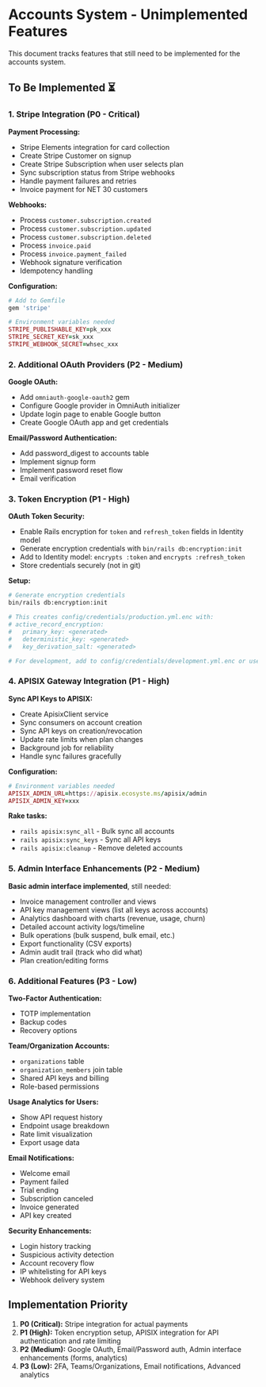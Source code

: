 # Accounts System - Unimplemented Features

This document tracks features that still need to be implemented for the accounts system.

## To Be Implemented ⏳

### 1. Stripe Integration (P0 - Critical)

**Payment Processing:**
- Stripe Elements integration for card collection
- Create Stripe Customer on signup
- Create Stripe Subscription when user selects plan
- Sync subscription status from Stripe webhooks
- Handle payment failures and retries
- Invoice payment for NET 30 customers

**Webhooks:**
- Process `customer.subscription.created`
- Process `customer.subscription.updated`
- Process `customer.subscription.deleted`
- Process `invoice.paid`
- Process `invoice.payment_failed`
- Webhook signature verification
- Idempotency handling

**Configuration:**
```ruby
# Add to Gemfile
gem 'stripe'

# Environment variables needed
STRIPE_PUBLISHABLE_KEY=pk_xxx
STRIPE_SECRET_KEY=sk_xxx
STRIPE_WEBHOOK_SECRET=whsec_xxx
```

### 2. Additional OAuth Providers (P2 - Medium)

**Google OAuth:**
- Add `omniauth-google-oauth2` gem
- Configure Google provider in OmniAuth initializer
- Update login page to enable Google button
- Create Google OAuth app and get credentials

**Email/Password Authentication:**
- Add password_digest to accounts table
- Implement signup form
- Implement password reset flow
- Email verification

### 3. Token Encryption (P1 - High)

**OAuth Token Security:**
- Enable Rails encryption for `token` and `refresh_token` fields in Identity model
- Generate encryption credentials with `bin/rails db:encryption:init`
- Add to Identity model: `encrypts :token` and `encrypts :refresh_token`
- Store credentials securely (not in git)

**Setup:**
```bash
# Generate encryption credentials
bin/rails db:encryption:init

# This creates config/credentials/production.yml.enc with:
# active_record_encryption:
#   primary_key: <generated>
#   deterministic_key: <generated>
#   key_derivation_salt: <generated>

# For development, add to config/credentials/development.yml.enc or use RAILS_MASTER_KEY env var
```

### 4. APISIX Gateway Integration (P1 - High)

**Sync API Keys to APISIX:**
- Create ApisixClient service
- Sync consumers on account creation
- Sync API keys on creation/revocation
- Update rate limits when plan changes
- Background job for reliability
- Handle sync failures gracefully

**Configuration:**
```ruby
# Environment variables needed
APISIX_ADMIN_URL=https://apisix.ecosyste.ms/apisix/admin
APISIX_ADMIN_KEY=xxx
```

**Rake tasks:**
- `rails apisix:sync_all` - Bulk sync all accounts
- `rails apisix:sync_keys` - Sync all API keys
- `rails apisix:cleanup` - Remove deleted accounts

### 5. Admin Interface Enhancements (P2 - Medium)

**Basic admin interface implemented**, still needed:
- Invoice management controller and views
- API key management views (list all keys across accounts)
- Analytics dashboard with charts (revenue, usage, churn)
- Detailed account activity logs/timeline
- Bulk operations (bulk suspend, bulk email, etc.)
- Export functionality (CSV exports)
- Admin audit trail (track who did what)
- Plan creation/editing forms

### 6. Additional Features (P3 - Low)

**Two-Factor Authentication:**
- TOTP implementation
- Backup codes
- Recovery options

**Team/Organization Accounts:**
- `organizations` table
- `organization_members` join table
- Shared API keys and billing
- Role-based permissions

**Usage Analytics for Users:**
- Show API request history
- Endpoint usage breakdown
- Rate limit visualization
- Export usage data

**Email Notifications:**
- Welcome email
- Payment failed
- Trial ending
- Subscription canceled
- Invoice generated
- API key created

**Security Enhancements:**
- Login history tracking
- Suspicious activity detection
- Account recovery flow
- IP whitelisting for API keys
- Webhook delivery system

## Implementation Priority

1. **P0 (Critical):** Stripe integration for actual payments
2. **P1 (High):** Token encryption setup, APISIX integration for API authentication and rate limiting
3. **P2 (Medium):** Google OAuth, Email/Password auth, Admin interface enhancements (forms, analytics)
4. **P3 (Low):** 2FA, Teams/Organizations, Email notifications, Advanced analytics
